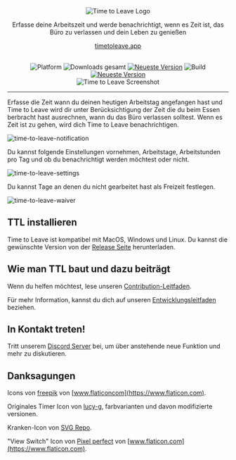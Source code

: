 <div align="center">
  <img src="../assets/timetoleave.png" alt="Time to Leave Logo">

  <p>Erfasse deine Arbeitszeit und werde benachrichtigt, wenn es Zeit ist, das Büro zu verlassen und dein Leben zu genießen</p>

  [timetoleave.app](https://timetoleave.app/)
  
  <br/>

<img src="https://img.shields.io/badge/platforms-Windows%20%7C%20MacOS%20%7C%20Linux-green" alt="Platform">
<img src="https://img.shields.io/github/downloads/thamara/time-to-leave/total" alt="Downloads gesamt">
<a href="https://github.com/thamara/time-to-leave/releases/latest"><img src="https://img.shields.io/github/v/release/thamara/time-to-leave" alt="Neueste Version"></a>
<img src="https://img.shields.io/github/workflow/status/thamara/time-to-leave/Code%20Coverage" alt="Build">
<a href="http://makeapullrequest.com/"><img src="https://img.shields.io/badge/PRs-welcome-purple" alt="Neueste Version"></a>

   <br/>

  <img src="https://user-images.githubusercontent.com/3754225/94519528-4e549900-0248-11eb-8872-b6fb2d47f43c.jpg" alt="Time to Leave Screenshot">

  <br/>

</div>

---

Erfasse die Zeit wann du deinen heutigen Arbeitstag angefangen hast und Time to Leave wird dir unter Berücksichtigung der Zeit die du beim Essen berbracht hast ausrechnen, wann du das Büro verlassen solltest. Wenn es Zeit ist zu gehen, wird dich Time to Leave benachrichtigen.

![time-to-leave-notification](https://user-images.githubusercontent.com/3754225/94519526-4dbc0280-0248-11eb-9738-ffae936cfa4a.jpg)

Du kannst folgende Einstellungen vornehmen, Arbeitstage, Arbeitstunden pro Tag und ob du benachrichtigt werden möchtest oder nicht.

![time-to-leave-settings](https://user-images.githubusercontent.com/3754225/94519531-4eed2f80-0248-11eb-9303-78f9abe69201.jpg)

Du kannst Tage an denen du nicht gearbeitet hast als Freizeit festlegen.

![time-to-leave-waiver](https://user-images.githubusercontent.com/3754225/94762058-4e79a380-03c4-11eb-8f28-1c480dbf8b5c.png)

## TTL installieren

Time to Leave ist kompatibel mit MacOS, Windows und Linux. Du kannst die gewünschte Version von der [Release Seite](https://github.com/thamara/time-to-leave/releases/latest) herunterladen.

## Wie man TTL baut und dazu beiträgt

Wenn du helfen möchtest, lese unseren [Contribution-Leitfaden](../CONTRIBUTING.md).

Für mehr Information, kannst du dich auf unseren [Entwicklungsleitfaden](../DEVELOPMENT.md) beziehen.

## In Kontakt treten!

Tritt unserem [Discord Server](https://discord.gg/P3KkEF5) bei, um über anstehende neue Funktion und mehr zu diskutieren.

## Danksagungen

Icons von [freepik](https://www.flaticon.com/authors/freepik) von [www.flaticoncom](https://www.flaticon.com).

Originales Timer Icon von [lucy-g](https://icon-icons.com/icon/timer/121243), farbvarianten und davon modifizierte versionen.

Kranken-Icon von [SVG Repo](https://www.svgrepo.com/svg/271898/sick).

"View Switch" Icon von [Pixel perfect](https://www.flaticon.com/authors/pixel-perfect) von [www.flaticon.com](https://www.flaticon.com).
